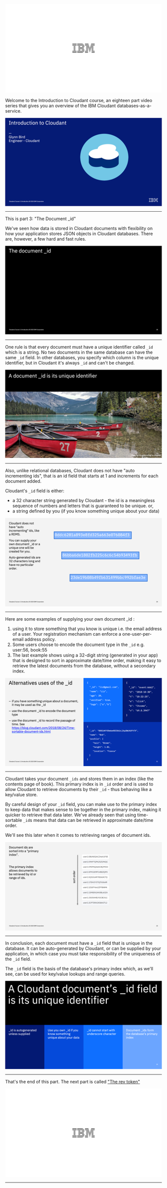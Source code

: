![](slides/Slide0.png)

Welcome to the Introduction to Cloudant course, an eighteen part video series that gives you an overview of the IBM Cloudant databases-as-a-service.

![](slides/Slide1.png)

---

This is part 3: "The Document _id"

We've seen how data is stored in Cloudant documents with flexibility on how your application stores JSON objects in Cloudant databases. There are, however, a few hard and fast rules.

![](slides/Slide18.png)

--- 

One rule is that every document must have a unique identifier called `_id` which is a string. No two documents in the same database can have the same `_id` field. In other databases, you specify which column is the unique identifier, but in Cloudant it's always `_id` and can't be changed.

![](slides/Slide19.png)

---

Also, unlike relational databases, Cloudant does not have "auto incrementing ids", that is an id field that starts at 1 and increments for each document added.

Cloudant's `_id` field is either:

- a 32 character string generated by Cloudant - the id is a meaningless sequence of numbers and letters that is guaranteed to be unique. or, 
- a string defined by you (if you know something unique about your data)

![](slides/Slide20.png)

---

Here are some examples of supplying your own document _id :

1. using it to store something that you know is unique i.e. the email address of a user. Your registration mechanism can enforce a one-user-per-email address policy.
2. Some users choose to encode the document type in the `_id` e.g. user:56, book:55
3. The last example shows using a 32-digit string (generated in your app) that is designed to sort in approximate date/time order, making it easy to retrieve the latest documents from the database, without a secondary index.

![](slides/Slide21.png)

---

Cloudant takes your document `_ids` and stores them in an index (like the contents page of book). This primary index is in `_id` order and is used to allow Cloudant to retrieve documents by their `_id` - thus behaving like a key/value store.

By careful design of your `_id` field, you can make use to the primary index to keep data that makes sense to be together in the primary index, making it quicker to retrieve that data later. We've already seen that using time-sortable `_id`s means that data can be retrieved in approximate date/time order.

We'll see this later when it comes to retrieving ranges of document ids.

![](slides/Slide22.png)

---

In conclusion, each document must have a `_id` field that is unique in the database. It can be auto-generated by Cloudant, or can be supplied by your application, in which case you must take responsibility of the uniqueness of the `_id` field.

The `_id` field is the basis of the database's primary index which, as we'll see, can be used for key/value lookups and range queries.

![](slides/Slide23.png)

---

That's the end of this part. The next part is called ["The rev token"](./Part&#32;04&#32;-&#32;The&#32;rev&#32;token.md)
 
![](slides/Slide0.png)

---